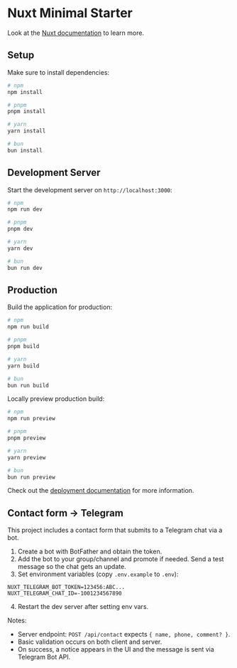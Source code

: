 # Nuxt Minimal Starter

Look at the [Nuxt documentation](https://nuxt.com/docs/getting-started/introduction) to learn more.

## Setup

Make sure to install dependencies:

```bash
# npm
npm install

# pnpm
pnpm install

# yarn
yarn install

# bun
bun install
```

## Development Server

Start the development server on `http://localhost:3000`:

```bash
# npm
npm run dev

# pnpm
pnpm dev

# yarn
yarn dev

# bun
bun run dev
```

## Production

Build the application for production:

```bash
# npm
npm run build

# pnpm
pnpm build

# yarn
yarn build

# bun
bun run build
```

Locally preview production build:

```bash
# npm
npm run preview

# pnpm
pnpm preview

# yarn
yarn preview

# bun
bun run preview
```

Check out the [deployment documentation](https://nuxt.com/docs/getting-started/deployment) for more information.

## Contact form → Telegram

This project includes a contact form that submits to a Telegram chat via a bot.

1) Create a bot with BotFather and obtain the token.
2) Add the bot to your group/channel and promote if needed. Send a test message so the chat gets an update.
3) Set environment variables (copy `.env.example` to `.env`):

```
NUXT_TELEGRAM_BOT_TOKEN=123456:ABC...
NUXT_TELEGRAM_CHAT_ID=-1001234567890
```

4) Restart the dev server after setting env vars.

Notes:
- Server endpoint: `POST /api/contact` expects `{ name, phone, comment? }`.
- Basic validation occurs on both client and server.
- On success, a notice appears in the UI and the message is sent via Telegram Bot API.
